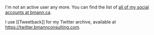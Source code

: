 ---
---
I'm not an active user any more. You can find the list of [all of my social accounts at bmann.ca](https://bmann.ca).

I use [[Tweetback]] for my Twitter archive, available at <https://twitter.bmannconsulting.com>.